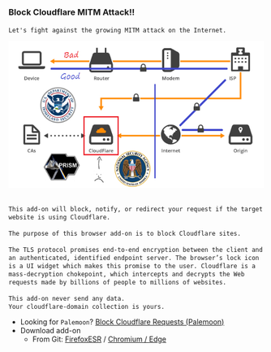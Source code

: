 ### Block Cloudflare MITM Attack!!

`Let's fight against the growing MITM attack on the Internet.`

![](../../image/goodorbad.jpg)


```

This add-on will block, notify, or redirect your request if the target website is using Cloudflare.

The purpose of this browser add-on is to block Cloudflare sites.

The TLS protocol promises end-to-end encryption between the client and an authenticated, identified endpoint server. The browser’s lock icon is a UI widget which makes this promise to the user. Cloudflare is a mass-decryption chokepoint, which intercepts and decrypts the Web requests made by billions of people to millions of websites.
 
This add-on never send any data.
Your cloudflare-domain collection is yours.

```


- Looking for `Palemoon`? [Block Cloudflare Requests (Palemoon)](../../tool/block_cloudflare_requests_pm)
- Download add-on
  - From Git: [FirefoxESR](https://0xacab.org/dCF/deCloudflare/-/raw/master/addons/releases/bcma.xpi) / [Chromium / Edge](https://0xacab.org/dCF/deCloudflare/-/raw/master/addons/releases/bcma.crx)

